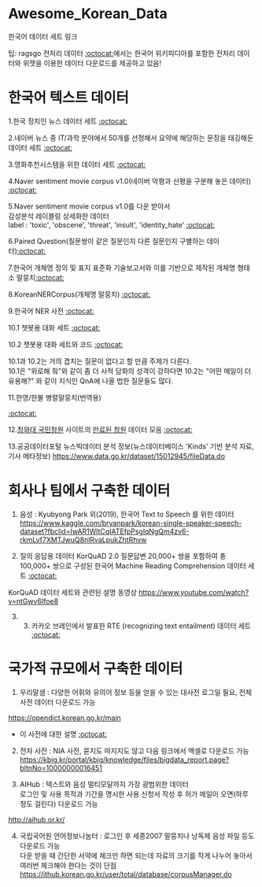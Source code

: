 # Awesome_Korean_Data
한국어 데이터 세트 링크

팁: ragsgo 전처리 데이터 [:octocat:](https://ratsgo.github.io/embedding/preprocess.html)에서는 한국어 위키피디아를 포함한 전처리 데이터와 위젯을 이용한 데이터 다운로드를 제공하고 있음!


# 한국어 텍스트 데이터       


1.한국 정치인 뉴스 데이터 세트 [:octocat:](https://github.com/lovit/politician_news_dataset)

2.네이버 뉴스 중 IT/과학 분야에서 50개를 선정해서 요약에 해당하는 문장을 태깅해둔 데이터 세트 [:octocat:](https://github.com/theeluwin/sci-news-sum-kr-50)


3.영화추천시스템을 위한 데이터 세트 [:octocat:](https://github.com/lovit/kmrd)                      


4.Naver sentiment movie corpus v1.0(네이버 악평과 선평을 구분해 놓은 데이터) [:octocat:](https://github.com/e9t/nsmc)


5.Naver sentiment movie corpus v1.0를 다운 받아서       
감성분석 레이블링 상세화한 데이터                  
label : 'toxic', 'obscene', 'threat', 'insult', 'identity_hate' [:octocat:](https://github.com/songys/Toxic_comment_data)


6.Paired Question(질문쌍이 같은 질문인지 다른 질문인지 구별하는 데이터)[:octocat:](https://github.com/songys/Question_pair)


7.한국어 개체명 정의 및 표지 표준화 기술보고서와 이를 기반으로 제작된 개체명 형태소 말뭉치[:octocat:](https://github.com/kmounlp/NER)


8.KoreanNERCorpus(개체명 말뭉치) [:octocat:](https://github.com/machinereading/KoreanNERCorpus)


9.한국어 NER 사전 [:octocat:](https://github.com/songys/entity)


10.1 챗봇용 대화 세트 [:octocat:](https://github.com/songys/Chatbot_data)


10.2 챗봇용 대화 세트와 코드 [:octocat:](https://github.com/warnikchow/paraKQC)          

10.1과 10.2는 거의 겹치는 질문이 없다고 할 만큼 주제가 다른다.  
10.1은 "위로해 줘"와 같이 좀 더 사적 담화의 성격이 강하다면 10.2는 "어떤 메일이 더 유용해?" 와 같이 지식인 QnA에 나올 법한 질문들도 많다.


11.한영/한불 병렬말뭉치(번역용)                        

[:octocat:](https://github.com/j-min/korean-parallel-corpora)

12.[청와대 국민청원](https://www1.president.go.kr/petitions) 사이트의 [만료된 청원](https://www1.president.go.kr/petitions?only=finished) 데이터 모음 [:octocat:](https://github.com/akngs/petitions)

13.공공데이터포털 뉴스빅데이터 분석 정보(뉴스데이터베이스 'Kinds' 기반 분석 자료, 기사 메타정보)
https://www.data.go.kr/dataset/15012945/fileData.do



# 회사나 팀에서 구축한 데이터

1. 음성 : Kyubyong Park 외(2019), 한국어 Text to Speech 를 위한 데이터 
https://www.kaggle.com/bryanpark/korean-single-speaker-speech-dataset?fbclid=IwAR1WltCqIATEfpPsglqNgQm4zv6-rkmLvf7XMTJwuQ8nlRvaLpukZhtRhvw


2. 질의 응답용 데이터 KorQuAD 2.0 질문답변 20,000+ 쌍을 포함하여 총 100,000+ 쌍으로 구성된 한국어 Machine Reading Comprehension 데이터 세트 [:octocat:](https://korquad.github.io/)

KorQuAD 데이터 세트와 관련된 설명 동영상 
https://www.youtube.com/watch?v=ntGwv6Ifoe8

3. 3. 카카오 브레인에서 발표한 RTE (recognizing text entailment) 데이터 세트 [:octocat:](https://github.com/kakaobrain/KorNLUDatasets)                


# 국가적 규모에서 구축한 데이터          
1. 우리말샘 : 다양한 어휘와 유의어 정보 등을 얻을 수 있는 대사전 
    로그일 필요, 전체 사전 데이터 다운로드 가능             
    
https://opendict.korean.go.kr/main    
  
- 이 사전에 대한 설명 [:octocat:](https://github.com/songys/Dictionaries)      

2. 전자 사전 : NIA 사전, 묻지도 따지지도 않고 다음 링크에서 엑셀로 다운로드 가능                     
https://kbig.kr/portal/kbig/knowledge/files/bigdata_report.page?bltnNo=10000000016451                


3. AIHub : 텍스트와 음성 멀티모달까지 가장 광범위한 데이터                 
로그인 및 사용 목적과 기간을 명시한 사용 신청서 작성 후 허가 메일이 오면(하루 정도 걸린다) 다운로드 가능            

http://aihub.or.kr/                

4. 국립국어원 언어정보나눔터 : 로그인 후 세종2007 말뭉치나 낭독체 음성 파일 등도 다운로드 가능      
다운 받을 때 간단한 서약에 체크만 하면 되는데 자료의 크기를 작게 나누어 놓아서 여러번 체크해야 한다는 것이 단점                    
https://ithub.korean.go.kr/user/total/database/corpusManager.do       







